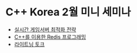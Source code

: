 # C++ Korea 2월 미니 세미나

* [실시간 게임서버 최적화 전략](realtime-game-server-optimization.md)
* [C++를 이용한 Redis 프로그래밍](cpp-redis.md)
* [라이트닝 토크](lightning-talk.md)
